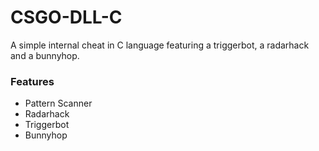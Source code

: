 # CSGO-DLL-C
A simple internal cheat in C language featuring a triggerbot, a radarhack and a bunnyhop.

### Features
* Pattern Scanner
* Radarhack
* Triggerbot
* Bunnyhop
